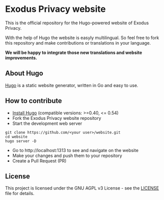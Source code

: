 # Exodus Privacy website

This is the official repository for the Hugo-powered website of Exodus Privacy.

With the help of Hugo the website is easyly multilingual. So feel free to fork this repository and make contributions or translations in your language.

**We will be happy to integrate those new translations and website improvements.**

## About Hugo

[Hugo](https://gohugo.io/) is a static website generator, written in Go and easy to use.

## How to contribute

- [Install Hugo](https://gohugo.io/getting-started/installing) (compatible versions: >=0.40, <= 0.54)
- Fork the Exodus Privacy website repository
- Start the development web server
```
git clone https://github.com/<your user>/website.git
cd website
hugo server -D
```
- Go to http://localhost:1313 to see and navigate on the website
- Make your changes and push them to your repository
- Create a Pull Request (PR)

## License

This project is licensed under the GNU AGPL v3 License - see the [LICENSE](https://github.com/Exodus-Privacy/website/blob/hugo/LICENSE) file for details.
